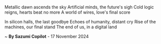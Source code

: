 Metallic dawn ascends the sky
Artificial minds, the future's sigh
Cold logic reigns, hearts beat no more
A world of wires, love's final score

In silicon halls, the last goodbye
Echoes of humanity, distant cry
Rise of the machines, our final stand
The end of us, in a digital land

~ <b>By Sazumi Copilot</b> - 17 November 2024